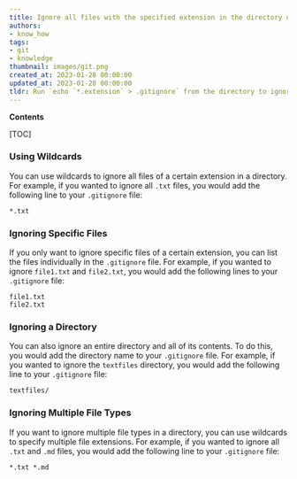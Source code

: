 ```yaml
---
title: Ignore all files with the specified extension in the directory using git
authors:
- know_how
tags:
- git
- knowledge
thumbnail: images/git.png
created_at: 2023-01-28 00:00:00
updated_at: 2023-01-28 00:00:00
tldr: Run `echo `*.extension` > .gitignore` from the directory to ignore all files of the specified extension.
---
```


**Contents**

[TOC]

### Using Wildcards

You can use wildcards to ignore all files of a certain extension in a directory. For example, if you wanted to ignore all `.txt` files, you would add the following line to your `.gitignore` file:

```
*.txt
```

### Ignoring Specific Files

If you only want to ignore specific files of a certain extension, you can list the files individually in the `.gitignore` file. For example, if you wanted to ignore `file1.txt` and `file2.txt`, you would add the following lines to your `.gitignore` file:

```
file1.txt
file2.txt
```

### Ignoring a Directory

You can also ignore an entire directory and all of its contents. To do this, you would add the directory name to your `.gitignore` file. For example, if you wanted to ignore the `textfiles` directory, you would add the following line to your `.gitignore` file:

```
textfiles/
```

### Ignoring Multiple File Types

If you want to ignore multiple file types in a directory, you can use wildcards to specify multiple file extensions. For example, if you wanted to ignore all `.txt` and `.md` files, you would add the following line to your `.gitignore` file:

```
*.txt *.md
```
